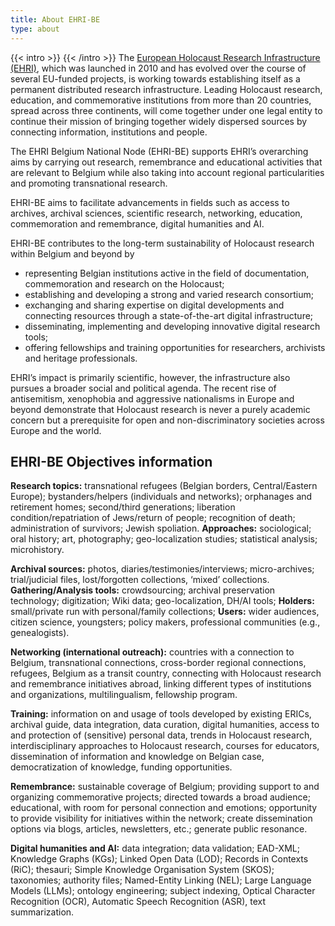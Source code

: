 ```yaml
---
title: About EHRI-BE
type: about
---
```


{{< intro >}}
{{< /intro >}}
The [European Holocaust Research Infrastructure (EHRI)](https://www.ehri-project.eu), which was launched in 2010 and has evolved over the course of several EU-funded projects, is working towards establishing itself as a permanent distributed research infrastructure. Leading Holocaust research, education, and commemorative institutions from more than 20 countries, spread across three continents, will come together under one legal entity to continue their mission of bringing together widely dispersed sources by connecting information, institutions and people.

The EHRI Belgium National Node (EHRI-BE) supports EHRI’s overarching aims by carrying out research, remembrance and educational activities that are relevant to Belgium while also taking into account regional particularities and promoting transnational research. 

EHRI-BE aims to facilitate advancements in fields such as access to archives, archival sciences, scientific research, networking, education, commemoration and remembrance, digital humanities and AI.

EHRI-BE contributes to the long-term sustainability of Holocaust research within Belgium and beyond by

* representing Belgian institutions active in the field of documentation, commemoration and research on the Holocaust; 
* establishing and developing a strong and varied research consortium;
* exchanging and sharing expertise on digital developments and connecting resources through a state-of-the-art digital infrastructure;
* disseminating, implementing and developing innovative digital research tools;
* offering fellowships and training opportunities for researchers, archivists and heritage professionals.

EHRI’s impact is primarily scientific, however, the infrastructure also pursues a broader social and political agenda. The recent rise of antisemitism, xenophobia and aggressive nationalisms in Europe and beyond demonstrate that Holocaust research is never a purely academic concern but a prerequisite for open and non-discriminatory societies across Europe and the world.

## EHRI-BE Objectives information

**Research topics:** transnational refugees (Belgian borders, Central/Eastern Europe); bystanders/helpers (individuals and networks); orphanages and retirement homes; second/third generations; liberation condition/repatriation of Jews/return of people; recognition of death; administration of survivors; Jewish spoliation. **Approaches:** sociological; oral history; art, photography; geo-localization studies; statistical analysis; microhistory.  

**Archival sources:** photos, diaries/testimonies/interviews; micro-archives; trial/judicial files, lost/forgotten collections, ‘mixed’ collections. **Gathering/Analysis tools:** crowdsourcing; archival preservation technology; digitization; Wiki data; geo-localization, DH/AI tools; **Holders:** small/private run with personal/family collections; **Users:** wider audiences, citizen science, youngsters; policy makers, professional communities (e.g., genealogists). 

**Networking (international outreach):** countries with a connection to Belgium, transnational connections, cross-border regional connections, refugees, Belgium as a transit country, connecting with Holocaust research and remembrance initiatives abroad, linking different types of institutions and organizations, multilingualism, fellowship program.

**Training:** information on and usage of tools developed by existing ERICs, archival guide, data integration, data curation, digital humanities, access to and protection of (sensitive) personal data, trends in Holocaust research, interdisciplinary approaches to Holocaust research, courses for educators, dissemination of information and knowledge on Belgian case, democratization of knowledge, funding opportunities. 

**Remembrance:** sustainable coverage of Belgium; providing support to and organizing commemorative projects; directed towards a broad audience; educational, with room for personal connection and emotions; opportunity to provide visibility for initiatives within the network; create dissemination options via blogs, articles, newsletters, etc.; generate public resonance.

**Digital humanities and AI:** data integration; data validation; EAD-XML; Knowledge Graphs (KGs); Linked Open Data (LOD); Records in Contexts (RiC); thesauri; Simple Knowledge Organisation System (SKOS); taxonomies; authority files; Named-Entity Linking (NEL); Large Language Models (LLMs); ontology engineering; subject indexing, Optical Character Recognition (OCR), Automatic Speech Recognition (ASR), text summarization.